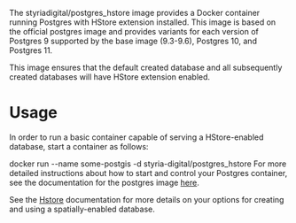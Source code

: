 The styriadigital/postgres_hstore image provides a Docker container running Postgres with HStore extension installed. This image is based on the official postgres image and provides variants for each version of Postgres 9 supported by the base image (9.3-9.6), Postgres 10, and Postgres 11.

This image ensures that the default created database and all subsequently created databases will have HStore extension enabled.

# Usage
In order to run a basic container capable of serving a HStore-enabled database, start a container as follows:

docker run --name some-postgis -d styria-digital/postgres_hstore
For more detailed instructions about how to start and control your Postgres container, see the documentation for the postgres image [here](https://hub.docker.com/_/postgres).

See the [Hstore](http://postgresguide.com/cool/hstore.html) documentation for more details on your options for creating and using a spatially-enabled database.

